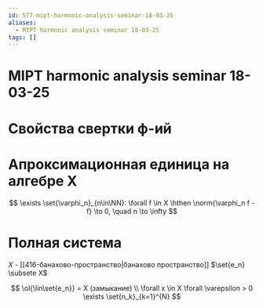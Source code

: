 ```yaml
---
id: 577-mipt-harmonic-analysis-seminar-18-03-25
aliases:
  - MIPT harmonic analysis seminar 18-03-25
tags: []
---
```


# MIPT harmonic analysis seminar 18-03-25

# Свойства свертки ф-ий

# Апроксимационная единица на алгебре X

$$
\exists \set{\varphi_n}_{n\in\NN}:
\forall f \in X \hthen \norm{\varphi_n f - f} \to 0, \quad n \to \infty
$$

# Полная система
$X$ - [[416-банахово-пространство|банахово пространство]]
$\set{e_n} \subsete X$ 

 $$
\ol{\lin\set{e_n}} = X (замыкание) \\
\forall x \in X \forall \varepsilon > 0 \exists \set{n_k}_{k=1}^{N}
$$
